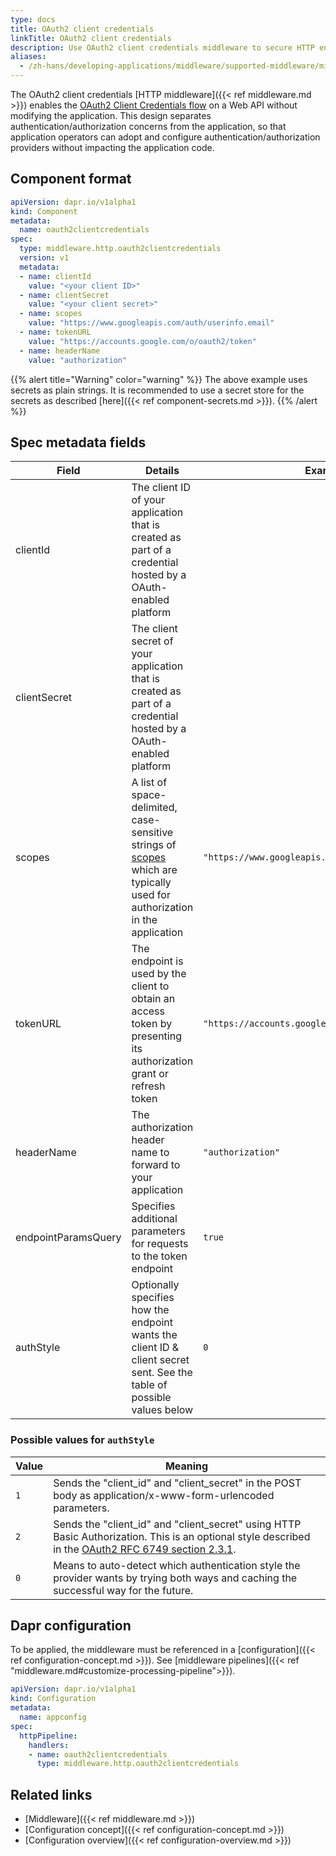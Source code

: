 ```yaml
---
type: docs
title: OAuth2 client credentials
linkTitle: OAuth2 client credentials
description: Use OAuth2 client credentials middleware to secure HTTP endpoints
aliases:
  - /zh-hans/developing-applications/middleware/supported-middleware/middleware-oauth2clientcredentials/
---
```


The OAuth2 client credentials [HTTP middleware]({{< ref middleware.md >}}) enables the [OAuth2 Client Credentials flow](https://tools.ietf.org/html/rfc6749#section-4.4) on a Web API without modifying the application. This design separates authentication/authorization concerns from the application, so that application operators can adopt and configure authentication/authorization providers without impacting the application code.

## Component format

```yaml
apiVersion: dapr.io/v1alpha1
kind: Component
metadata:
  name: oauth2clientcredentials
spec:
  type: middleware.http.oauth2clientcredentials
  version: v1
  metadata:
  - name: clientId
    value: "<your client ID>"
  - name: clientSecret
    value: "<your client secret>"
  - name: scopes
    value: "https://www.googleapis.com/auth/userinfo.email"
  - name: tokenURL
    value: "https://accounts.google.com/o/oauth2/token"
  - name: headerName
    value: "authorization"
```

{{% alert title="Warning" color="warning" %}}
The above example uses secrets as plain strings. It is recommended to use a secret store for the secrets as described [here]({{< ref component-secrets.md >}}).
{{% /alert %}}

## Spec metadata fields

| Field               | Details                                                                                                                                                                      | Example                                            |
| ------------------- | ---------------------------------------------------------------------------------------------------------------------------------------------------------------------------- | -------------------------------------------------- |
| clientId            | The client ID of your application that is created as part of a credential hosted by a OAuth-enabled platform                                                                 |                                                    |
| clientSecret        | The client secret of your application that is created as part of a credential hosted by a OAuth-enabled platform                                                             |                                                    |
| scopes              | A list of space-delimited, case-sensitive strings of [scopes](https://tools.ietf.org/html/rfc6749#section-3.3) which are typically used for authorization in the application | `"https://www.googleapis.com/auth/userinfo.email"` |
| tokenURL            | The endpoint is used by the client to obtain an access token by presenting its authorization grant or refresh token                                                          | `"https://accounts.google.com/o/oauth2/token"`     |
| headerName          | The authorization header name to forward to your application                                                                                                                 | `"authorization"`                                  |
| endpointParamsQuery | Specifies additional parameters for requests to the token endpoint                                                                                                           | `true`                                             |
| authStyle           | Optionally specifies how the endpoint wants the client ID & client secret sent. See the table of possible values below                                                       | `0`                                                |

### Possible values for `authStyle`

| Value | Meaning                                                                                                                                                                                                                                            |
| ----- | -------------------------------------------------------------------------------------------------------------------------------------------------------------------------------------------------------------------------------------------------- |
| `1`   | Sends the "client_id" and "client_secret" in the POST body as application/x-www-form-urlencoded parameters.                                                                                              |
| `2`   | Sends the "client_id" and "client_secret" using HTTP Basic Authorization. This is an optional style described in the [OAuth2 RFC 6749 section 2.3.1](https://tools.ietf.org/html/rfc6749#section-2.3.1). |
| `0`   | Means to auto-detect which authentication style the provider wants by trying both ways and caching the successful way for the future.                                                                                                              |

## Dapr configuration

To be applied, the middleware must be referenced in a [configuration]({{< ref configuration-concept.md >}}). See [middleware pipelines]({{< ref "middleware.md#customize-processing-pipeline">}}).

```yaml
apiVersion: dapr.io/v1alpha1
kind: Configuration
metadata:
  name: appconfig
spec:
  httpPipeline:
    handlers:
    - name: oauth2clientcredentials
      type: middleware.http.oauth2clientcredentials
```

## Related links

- [Middleware]({{< ref middleware.md >}})
- [Configuration concept]({{< ref configuration-concept.md >}})
- [Configuration overview]({{< ref configuration-overview.md >}})
